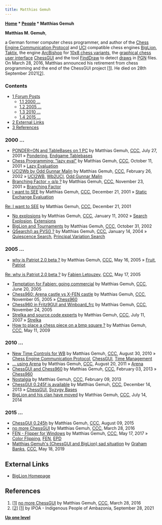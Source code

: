 ```yaml
---
title: Matthias Gemuh
---
```

**[Home](Home "Home") \* [People](People "People") \* Matthias Gemuh**


**Matthias M. Gemuh**,  

a German former computer chess programmer, and author of the [Chess Engine Communication Protocol](Chess_Engine_Communication_Protocol "Chess Engine Communication Protocol") and [UCI](UCI "UCI") compatible chess engines [BigLion](BigLion "BigLion"), [Taktix](index.php?title=Taktix&action=edit&redlink=1 "Taktix (page does not exist)"), the engine [ArcBishop](index.php?title=ArcBishop&action=edit&redlink=1 "ArcBishop (page does not exist)") for [10x8 chess variants](Games#ChessVariants "Games"), the [graphical chess user interface](GUI "GUI") [ChessGUI](ChessGUI "ChessGUI") and the tool [FindDraw](index.php?title=FindDraw&action=edit&redlink=1 "FindDraw (page does not exist)") to detect [draws](Draw "Draw") in [PGN](Portable_Game_Notation "Portable Game Notation") files. On March 28, 2016, Matthias announced his retirement from chess programming and the end of the ChessGUI project <a id="cite-note-1" href="#cite-ref-1">[1]</a>. He died on 28th September 2021<a id="cite-note-2" href="#cite-ref-2">[2]</a>.



### Contents


* [1 Forum Posts](#forum-posts)
	+ [1.1 2000 ...](#2000-...)
	+ [1.2 2005 ...](#2005-...)
	+ [1.3 2010 ...](#2010-...)
	+ [1.4 2015 ...](#2015-...)
* [2 External Links](#external-links)
* [3 References](#references)






### 2000 ...


* [PONDER=ON and TableBases on 1 PC](https://www.stmintz.com/ccc/index.php?id=181281) by Matthias Gemuh, [CCC](CCC "CCC"), July 27, 2001 » [Pondering](Pondering "Pondering"), [Endgame Tablebases](Endgame_Tablebases "Endgame Tablebases")
* [Chess Programming: "lazy eval"](https://www.stmintz.com/ccc/index.php?id=192813) by Matthias Gemuh, [CCC](CCC "CCC"), October 11, 2001 » [Lazy Evaluation](Lazy_Evaluation "Lazy Evaluation")
* [UCI2Wb by Odd Gunnar Malin](https://www.stmintz.com/ccc/index.php?id=215566) by Matthias Gemuh, [CCC](CCC "CCC"), February 26, 2002 » [UCI2WB](UCI2WB "UCI2WB"), [Wb2UCI](Wb2UCI "Wb2UCI"), [Odd Gunnar Malin](Odd_Gunnar_Malin "Odd Gunnar Malin")
* [Branching Factor = q/p ?](https://www.stmintz.com/ccc/index.php?id=198563) by Matthias Gemuh, [CCC](CCC "CCC"), November 23, 2001 » [Branching Factor](Branching_Factor "Branching Factor")
* [I want to SEE](https://www.stmintz.com/ccc/index.php?id=202931) by Matthias Gemuh, [CCC](CCC "CCC"), December 21, 2001 » [Static Exchange Evaluation](Static_Exchange_Evaluation "Static Exchange Evaluation")


 [Re: I want to SEE](https://www.stmintz.com/ccc/index.php?id=202933) by Matthias Gemuh, [CCC](CCC "CCC"), December 21, 2001
* [No explosions](https://www.stmintz.com/ccc/index.php?id=206802) by Matthias Gemuh, [CCC](CCC "CCC"), January 11, 2002 » [Search Explosion](Search_Explosion "Search Explosion"), [Extensions](Extensions "Extensions")
* [BigLion and Tournaments](https://www.stmintz.com/ccc/index.php?id=262764) by Matthias Gemuh, [CCC](CCC "CCC"), October 31, 2002
* [QSearch() as PVS() ?](https://www.stmintz.com/ccc/index.php?id=342287) by Matthias Gemuh, [CCC](CCC "CCC"), January 14, 2004 » [Quiescence Search](Quiescence_Search "Quiescence Search"), [Principal Variation Search](Principal_Variation_Search "Principal Variation Search")


### 2005 ...


* [why is Patriot 2.0 beta ?](https://www.stmintz.com/ccc/index.php?id=426309) by Matthias Gemuh, [CCC](CCC "CCC"), May 16, 2005 » [Fruit](Fruit "Fruit"), [Patriot](Patriot "Patriot")


 [Re: why is Patriot 2.0 beta ?](https://www.stmintz.com/ccc/index.php?id=426427) by [Fabien Letouzey](Fabien_Letouzey "Fabien Letouzey"), [CCC](CCC "CCC"), May 17, 2005
* [Temptation for Fabien: going commercial](https://www.stmintz.com/ccc/index.php?id=432238) by Matthias Gemuh, [CCC](CCC "CCC"), June 20, 2005
* [Chess960: Arena castle vs X-FEN castle](https://www.stmintz.com/ccc/index.php?id=459898) by Matthias Gemuh, [CCC](CCC "CCC"), November 05, 2005 » [Chess960](Chess960 "Chess960")
* [Chess960 in Fritz9GUI and Winboard\_frc](https://www.stmintz.com/ccc/index.php?id=464214) by Matthias Gemuh, [CCC](CCC "CCC"), November 24, 2005
* [Strelka and source code experts](http://www.talkchess.com/forum/viewtopic.php?t=15017) by Matthias Gemuh, [CCC](CCC "CCC"), July 11, 2007 » [Strelka](Strelka "Strelka")
* [How to place a chess piece on a bmp square ?](http://www.talkchess.com/forum/viewtopic.php?start=0&t=27853) by Matthias Gemuh, [CCC](CCC "CCC"), May 11, 2009


### 2010 ...


* [New Time Controls for WB](http://www.talkchess.com/forum/viewtopic.php?t=35931) by Matthias Gemuh, [CCC](CCC "CCC"), August 30, 2010 » [Chess Engine Communication Protocol](Chess_Engine_Communication_Protocol "Chess Engine Communication Protocol"), [ChessGUI](ChessGUI "ChessGUI"), [Time Management](Time_Management "Time Management")
* [... using Arena](http://www.talkchess.com/forum/viewtopic.php?t=40116) by Matthias Gemuh, [CCC](CCC "CCC"), August 20, 2011 » [Arena](Arena "Arena")
* [ChessGUI and Chess960](http://www.talkchess.com/forum/viewtopic.php?t=47099) by Matthias Gemuh, [CCC](CCC "CCC"), February 03, 2013 » [Chess960](Chess960 "Chess960")
* [Nostalgia](http://www.talkchess.com/forum/viewtopic.php?t=47169) by Matthias Gemuh, [CCC](CCC "CCC"), February 09, 2013
* [ChessGUI 0.245f is available](http://www.talkchess.com/forum/viewtopic.php?t=50492) by Matthias Gemuh, [CCC](CCC "CCC"), December 14, 2013 » [ChessGUI](ChessGUI "ChessGUI"), [Syzygy Bases](Syzygy_Bases "Syzygy Bases")
* [BigLion and his clan have moved](http://www.talkchess.com/forum/viewtopic.php?t=52975) by Matthias Gemuh, [CCC](CCC "CCC"), July 14, 2014


### 2015 ...


* [ChessGUI 0.245h](http://www.talkchess.com/forum/viewtopic.php?t=57222) by Matthias Gemuh, [CCC](CCC "CCC"), August 09, 2015
* [no more ChessGUI](http://www.talkchess.com/forum/viewtopic.php?t=59666) by Matthias Gemuh, [CCC](CCC "CCC"), March 28, 2016
* [FEN - Flipper for Windows](http://www.talkchess.com/forum/viewtopic.php?t=64003) by Matthias Gemuh, [CCC](CCC "CCC"), May 17, 2017 » [Color Flipping](Color_Flipping "Color Flipping"), [FEN](Forsyth-Edwards_Notation "Forsyth-Edwards Notation"), [EPD](Extended_Position_Description "Extended Position Description")
* [Matthias Gemuh's (ChessGUI and BigLion) sad situation](http://www.talkchess.com/forum3/viewtopic.php?f=2&t=70774) by [Graham Banks](Graham_Banks "Graham Banks"), [CCC](CCC "CCC"), May 18, 2019


## External Links


* [BigLion Homepage](http://www.chess.hylogic.de/)


## References


1. <a id="cite-ref-1" href="#cite-note-1">[1]</a> [no more ChessGUI](http://www.talkchess.com/forum/viewtopic.php?t=59666) by Matthias Gemuh, [CCC](CCC "CCC"), March 28, 2016
2. <a id="cite-ref-2" href="#cite-note-2">[2]</a> [[1]](https://www.facebook.com/IPOA.Global/posts/on-tuesday-28th-of-september-2021-ambazonia-and-africa-as-a-whole-lost-a-genius-/388546742936227/) by IPOA - Indigenous People of Ambazonia, September 28, 2021

**[Up one level](People "People")**







 
